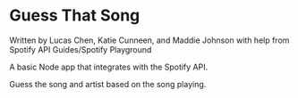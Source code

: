 Guess That Song
=========================

Written by Lucas Chen, Katie Cunneen, and Maddie Johnson with help from Spotify API Guides/Spotify Playground

A basic Node app that integrates with the Spotify API. 

Guess the song and artist based on the song playing.
